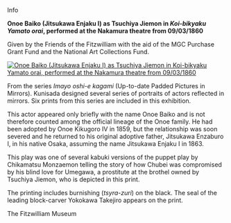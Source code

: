 Info

**Onoe Baiko (Jitsukawa Enjaku I) as Tsuchiya Jiemon in _Koi-bikyaku Yamato orai_, performed at the Nakamura theatre from 09/03/1860**

Given by the Friends of the Fitzwilliam with the aid of the MGC Purchase Grant Fund and the National Art Collections Fund.

[![Onoe Baiko (Jitsukawa Enjaku I) as Tsuchiya Jiemon in Koi-bikyaku Yamato orai, performed at the Nakamura theatre from 09/03/1860](P.80-1999_small1.jpg)](KUN/kunp80.htm)

From the series _Imayo oshi-e kagami_ (Up-to-date Padded Pictures in Mirrors). Kunisada designed several series of portraits of actors reflected in mirrors. Six prints from this series are included in this exhibition.

This actor appeared only briefly with the name Onoe Baiko and is not therefore counted among the official lineage of the Onoe family. He had been adopted by Onoe Kikugoro IV in 1859, but the relationship was soon severed and he returned to his original adoptive father, Jitsukawa Enzaburo I, in his native Osaka, assuming the name Jitsukawa Enjaku I in 1863.

This play was one of several kabuki versions of the puppet play by Chikamatsu Monzaemon telling the story of how Chubei was compromised by his blind love for Umegawa, a prostitute at the brothel owned by Tsuchiya Jiemon, who is depicted in this print.

The printing includes burnishing (_tsyra-zuri_) on the black. The seal of the leading block-carver Yokokawa Takejiro appears on the print.


The Fitzwilliam Museum
